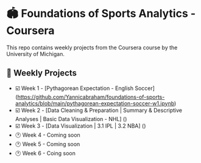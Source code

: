# 🏟️ Foundations of Sports Analytics - Coursera

This repo contains weekly projects from the Coursera course by the University of Michigan.

## 📅 Weekly Projects
- ☑️ Week 1 - [Pythagorean Expectation - English Soccer] (https://github.com/Yannicabraham/foundations-of-sports-analytics/blob/main/pythagorean-expectation-soccer-w1.ipynb)
- ☑️ Week 2 - [Data Cleaning & Preparation | Summary & Descriptive Analyses | Basic Data Visualization - NHL] ()
- ☑️ Week 3 - [Data Visualization | 3.1 IPL | 3.2 NBA] ()
- 🕐 Week 4 - Coming soon
- 🕐 Week 5 - Coming soon
- 🕐 Week 6 - Coing soon
